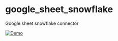 # google_sheet_snowflake
Google sheet snowflake connector




[![Demo](https://www.veed.io/embed/7cadbb59-4035-42ed-b77b-36a1858a7214)](https://www.veed.io/embed/7cadbb59-4035-42ed-b77b-36a1858a7214)

 

